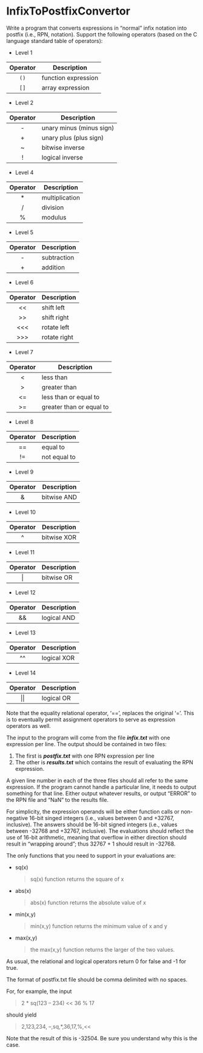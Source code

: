 # InfixToPostfixConvertor

Write a program that converts expressions in “normal” infix notation into postfix (i.e., RPN, notation). Support the 
following operators (based on the C language standard table of operators):

- Level 1 

| Operator | Description |
| :---: | --- |
| `()` | function expression    |
| `[]` | array expression       |

- Level 2

| Operator | Description |
| :---: | --- |
| - | unary minus (minus sign)  |
| + | unary plus (plus sign)    |
| ~ | bitwise inverse           |
| ! | logical inverse           |

- Level 4

| Operator | Description |
| :---: | --- |
| * | multiplication  |
| / | division        |
| % | modulus         |

- Level 5

| Operator | Description |
| :---: | --- |
| - | subtraction | 
| + | addition    |

- Level 6

| Operator | Description |
| :---: | --- |
| <<                | shift left    |
| &#62;&#62;        | shift right   |
| <<<               | rotate left   |
| &#62;&#62;&#62;   | rotate right  |

- Level 7

| Operator | Description |
| :---: | --- |
| <         | less than                 |
| &#62;     | greater than              |
| <=        | less than or equal to     |
| &#62;=    | greater than or equal to  |

- Level 8

| Operator | Description |
| :---: | --- |
| == | equal to       | 
| != | not equal to   |

- Level 9

| Operator | Description |
| :---: | --- |
| & | bitwise AND |

- Level 10

| Operator | Description |
| :---: | --- |
| ^ | bitwise XOR |

- Level 11

| Operator | Description |
| :---: | --- |
| &#124; | bitwise OR  |


- Level 12

| Operator | Description |
| :---: | --- |
| && | logical AND    |

- Level 13

| Operator | Description |
| :---: | --- |
| ^^ | logical XOR    |

- Level 14

| Operator | Description |
| :---: | --- |
| &#124;&#124; | logical OR |

Note that the equality relational operator, ‘==’, replaces the original ‘=’. This is to eventually
permit assignment operators to serve as expression operators as well.


The input to the program will come from the file **_infix.txt_** with one expression per line. 
The output should be contained in two files:
1. The first is ***postfix.txt*** with one RPN expression per line 
2. The other is ***results.txt*** which contains the result of evaluating the RPN expression. 

A given line number in each of the three files should all refer to the same expression. If the program
cannot handle a particular line, it needs to output something for that line. Either
output whatever results, or output “ERROR” to the RPN file and “NaN” to the results
file.

For simplicity, the expression operands will be either function calls or non-negative 16-bit
singed integers (i.e., values between 0 and +32767, inclusive). The answers should be 16-bit
signed integers (i.e., values between -32768 and +32767, inclusive). The evaluations should
reflect the use of 16-bit arithmetic, meaning that overflow in either direction should result in
“wrapping around”; thus 32767 + 1 should result in -32768.

The only functions that you need to support in your evaluations are:
- sq(x)
  >sq(x) function returns the square of x
- abs(x)
  >abs(x) function returns the absolute value of x
- min(x,y)
  >min(x,y) function returns the minimum value of x and y
- max(x,y)
  >the max(x,y) function returns the larger of the two values.

As usual, the relational and logical operators return 0 for false and -1 for true.

The format of postfix.txt file should be comma delimited with no spaces.

For, for example, the input
>2 * sq(123 – 234) << 36 % 17

should yield
>2,123,234, –,sq,*,36,17,%,<<

Note that the result of this is -32504. Be sure you understand why this is the case.